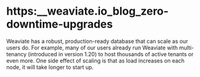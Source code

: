 # https:\_\_weaviate.io_blog_zero-downtime-upgrades

Weaviate has a robust, production-ready database that can scale as our users do. For example, many of our users already run Weaviate with multi-tenancy (introduced in version 1.20) to host thousands of active tenants or even more. One side effect of scaling is that as load increases on each node, it will take longer to start up.
